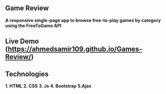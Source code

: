 ## Game Review
**A responsive single-page app to browse free-to-play games by category using the FreeToGame API**

## Live Demo (https://ahmedsamir109.github.io/Games-Review/)

## Technologies 
**1. HTML**
**2. CSS**
**3. Js**
**4. Bootstrap**
**5.Ajax**


